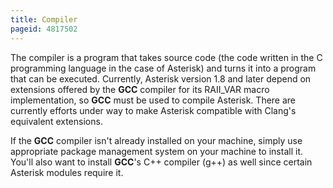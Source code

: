 ```yaml
---
title: Compiler
pageid: 4817502
---
```


The compiler is a program that takes source code (the code written in the C programming language in the case of Asterisk) and turns it into a program that can be executed. Currently, Asterisk version 1.8 and later depend on extensions offered by the **GCC** compiler for its RAII_VAR macro implementation, so **GCC** must be used to compile Asterisk. There are currently efforts under way to make Asterisk compatible with Clang's equivalent extensions.

If the **GCC** compiler isn't already installed on your machine, simply use appropriate package management system on your machine to install it. You'll also want to install **GCC**'s C++ compiler (g++) as well since certain Asterisk modules require it.

